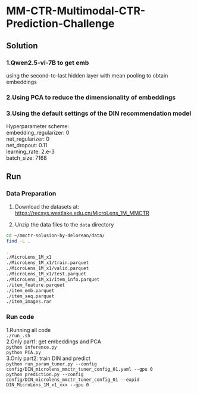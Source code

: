 # MM-CTR-Multimodal-CTR-Prediction-Challenge
## Solution
### 1.Qwen2.5-vl-7B to get emb
using the second-to-last hidden layer with mean pooling to obtain embeddings
### 2.Using PCA to reduce the dimensionality of embeddings
### 3.Using the default settings of the DIN recommendation model
Hyperparameter scheme:  
embedding_regularizer: 0  
net_regularizer: 0  
net_dropout: 0.11  
learning_rate: 2.e-3  
batch_size: 7168  
## Run
### Data Preparation

1. Download the datasets at: https://recsys.westlake.edu.cn/MicroLens_1M_MMCTR

2. Unzip the data files to the `data` directory

```bash
cd ~/mmctr-solusion-by-delorean/data/
find -L .

.
./MicroLens_1M_x1
./MicroLens_1M_x1/train.parquet
./MicroLens_1M_x1/valid.parquet
./MicroLens_1M_x1/test.parquet
./MicroLens_1M_x1/item_info.parquet
./item_feature.parquet
./item_emb.parquet   
./item_seq.parquet  
./item_images.rar  
```
### Run code
1.Running all code  
```./run_.sh```  
2.Only part1: get embeddings and PCA  
```python inference.py```  
```python PCA.py```  
3.Only part2: train DIN and predict  
```python run_param_tuner.py --config config/DIN_microlens_mmctr_tuner_config_01.yaml --gpu 0```  
```python prediction.py --config config/DIN_microlens_mmctr_tuner_config_01 --expid DIN_MicroLens_1M_x1_xxx --gpu 0```  

